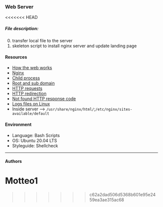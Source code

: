 ### Web Server

<<<<<<< HEAD
##### File description:
0. transfer local file to the server
1. skeleton script to install nginx server and update landing page


#### Resources
* [How the web works](https://developer.mozilla.org/en-US/docs/Learn/Getting_started_with_the_web)
* [Nginx](https://en.wikipedia.org/wiki/Nginx)
* [Child process](https://www.gnu.org/software/libc/manual/html_node/Processes.html#Processes)
* [Root and sub domain](http://support.landingi.com/english/publishing-and-connecting-domains/root-domain-and-subdomain-the-differences)
* [HTTP requests](https://www.tutorialspoint.com/http/http_methods.html)
* [HTTP redirection](https://moz.com/learn/seo/redirection)
* [Not found HTTP response code](https://en.wikipedia.org/wiki/HTTP_404)
* [Logs files on Linux](https://www.cyberciti.biz/faq/ubuntu-linux-gnome-system-log-viewer/)
* Inside server --> `/usr/share/nginx/html/`;`/etc/nginx/sites-available/default`

#### Environment
* Language: Bash Scripts
* OS: Ubuntu 20.04 LTS
* Styleguide: Shellcheck

***
#### Authors
Motteo1
=======
####
>>>>>>> c62a2dad506d5368b601e95e2459ea3ae315ac68
